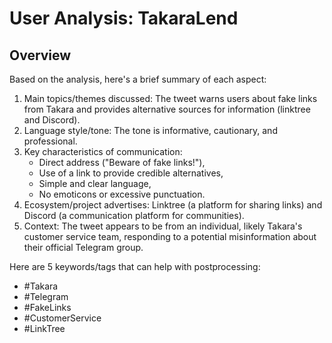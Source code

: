 # User Analysis: TakaraLend

## Overview

Based on the analysis, here's a brief summary of each aspect:

1. Main topics/themes discussed: The tweet warns users about fake links from Takara and provides alternative sources for information (linktree and Discord).
2. Language style/tone: The tone is informative, cautionary, and professional.
3. Key characteristics of communication:
   - Direct address ("Beware of fake links!"),
   - Use of a link to provide credible alternatives,
   - Simple and clear language,
   - No emoticons or excessive punctuation.
4. Ecosystem/project advertises: Linktree (a platform for sharing links) and Discord (a communication platform for communities).
5. Context: The tweet appears to be from an individual, likely Takara's customer service team, responding to a potential misinformation about their official Telegram group.

Here are 5 keywords/tags that can help with postprocessing:

* #Takara
* #Telegram
* #FakeLinks
* #CustomerService
* #LinkTree